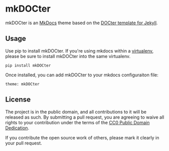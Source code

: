 # mkDOCter

mkDOCter is an [MkDocs](http://www.mkdocs.org/) theme based on the
[DOCter template for Jekyll](https://github.com/ascott1/DOCter).

## Usage

Use pip to install mkDOCter. If you're using mkdocs within a 
[virtualenv](https://virtualenv.pypa.io/en/stable/), please be sure to
install mkDOCter into the same virtualenv.

```
pip install mkDOCter
```

Once installed, you can add mkDOCter to your mkdocs configuraiton file:

```
theme: mkDOCter
```

## License

The project is in the public domain, and all contributions to it will be
released as such. By submitting a pull request, you are agreeing to 
waive all rights to your contribution under the terms of the 
[CC0 Public Domain Dedication](TERMS.md).

If you contribute the open source work of others, please mark it clearly 
in your pull request.
